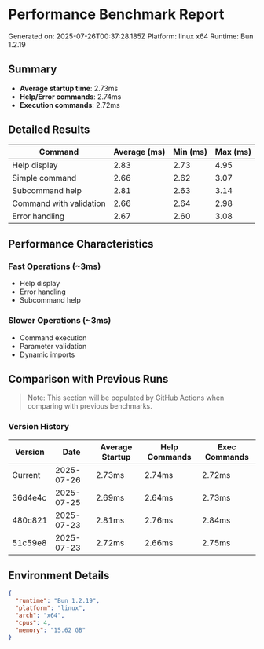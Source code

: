 # Performance Benchmark Report

Generated on: 2025-07-26T00:37:28.185Z
Platform: linux x64
Runtime: Bun 1.2.19

## Summary

- **Average startup time**: 2.73ms
- **Help/Error commands**: 2.74ms
- **Execution commands**: 2.72ms

## Detailed Results

| Command | Average (ms) | Min (ms) | Max (ms) |
|---------|-------------|----------|----------|
| Help display | 2.83 | 2.73 | 4.95 |
| Simple command | 2.66 | 2.62 | 3.07 |
| Subcommand help | 2.81 | 2.63 | 3.14 |
| Command with validation | 2.66 | 2.64 | 2.98 |
| Error handling | 2.67 | 2.60 | 3.08 |

## Performance Characteristics

### Fast Operations (~3ms)
- Help display
- Error handling
- Subcommand help

### Slower Operations (~3ms)
- Command execution
- Parameter validation
- Dynamic imports

## Comparison with Previous Runs

> Note: This section will be populated by GitHub Actions when comparing with previous benchmarks.

### Version History

| Version | Date | Average Startup | Help Commands | Exec Commands |
|---------|------|-----------------|---------------|---------------|
| Current | 2025-07-26 | 2.73ms | 2.74ms | 2.72ms |
| 36d4e4c | 2025-07-25 | 2.69ms | 2.64ms | 2.73ms |
| 480c821 | 2025-07-23 | 2.81ms | 2.76ms | 2.84ms |
| 51c59e8 | 2025-07-23 | 2.72ms | 2.66ms | 2.75ms |

## Environment Details

```json
{
  "runtime": "Bun 1.2.19",
  "platform": "linux",
  "arch": "x64",
  "cpus": 4,
  "memory": "15.62 GB"
}
```
